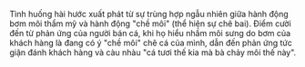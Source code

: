 Tình huống hài hước xuất phát từ sự trùng hợp ngẫu nhiên giữa hành động bơm môi thẩm mỹ và hành động "chề môi" (thể hiện sự chê bai). Điểm cười đến từ phản ứng của người bán cá, khi họ hiểu nhầm môi sưng do bơm của khách hàng là đang có ý "chề môi" chê cá của mình, dẫn đến phản ứng tức giận đánh khách hàng và càu nhàu "cá tươi thế kia mà bà chảy môi thế này".